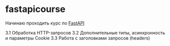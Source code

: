 # fastapicourse

Начинаю проходить курс по [FastAPI](https://stepik.org/course/179694/syllabus)

3.1 Обработка HTTP-запросов
3.2 Дополнительные типы, асинхронность и параметры Cookie
3.3 Работа с заголовками запросов (headers)

